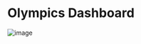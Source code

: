# Olympics Dashboard
![image](https://github.com/user-attachments/assets/6d6bf9c5-5248-4f2a-b57e-0ee71cba8cfb)
